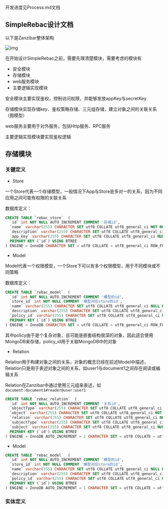 开发进度见Process.md文档

## SimpleRebac设计文档

 以下是Zanzibar整体架构

![img](https://docs.qingque.cn/image/api/external/load/out?code=eZQBfAdmstOCT_QgVHRj_9D98:-4835615104140032079eZQBfAdmstOCT_QgVHRj_9D98:1690096996361&identityId=1zDXFsi49lD)

在开始设计SimpleRebac之前，需要先理清楚模块，需要考虑的模块有

- 安全模块
- 存储模块
- web服务模块
- 主要逻辑实现模块

安全模块主要实现鉴权，控制访问权限，并能够发放appKey与secretKey

存储模块实现存储key、鉴权策略存储、三元组存储，建立对象之间的关联关系（图模型）

web服务主要用于对外服务，包括Http服务、RPC服务

主要逻辑实现模块要实现鉴权逻辑

## **存储模块**

### **关键定义**

- Store

一个Store代表一个存储模型，一般情况下App与Store是多对一的关系，因为不同应用之间可能有权限的关联关系

数据库定义：

```sql
CREATE TABLE `rebac_store`  (
  `id` int NOT NULL AUTO_INCREMENT COMMENT '存储id',
  `name` varchar(255) CHARACTER SET utf8 COLLATE utf8_general_ci NOT NULL COMMENT 'store名称',
  `description` varchar(255) CHARACTER SET utf8 COLLATE utf8_general_ci NULL DEFAULT NULL COMMENT 'store描述',
  `app_key` varchar(255) CHARACTER SET utf8 COLLATE utf8_general_ci NULL DEFAULT NULL COMMENT 'appKey',
  PRIMARY KEY (`id`) USING BTREE
) ENGINE = InnoDB CHARACTER SET = utf8 COLLATE = utf8_general_ci ROW_FORMAT = Dynamic;
```

- Model

Model代表一个权限模型，一个Store下可以有多个权限模型，用于不同模块或不同策略

数据库定义：

```sql
CREATE TABLE `rebac_model`  (
  `id` int NOT NULL AUTO_INCREMENT COMMENT '模型的id',
  `store_id` int NOT NULL COMMENT '模型对应store的id',
  `name` varchar(255) CHARACTER SET utf8 COLLATE utf8_general_ci NULL DEFAULT NULL COMMENT '模型的名称',
  `description` varchar(255) CHARACTER SET utf8 COLLATE utf8_general_ci NULL DEFAULT NULL COMMENT '模型的描述',
  `policy_id` varchar(255) CHARACTER SET utf8 COLLATE utf8_general_ci NULL DEFAULT NULL COMMENT '模型的权限策略id（MongoDB）'
  PRIMARY KEY (`id`) USING BTREE
) ENGINE = InnoDB CHARACTER SET = utf8 COLLATE = utf8_general_ci ROW_FORMAT = Dynamic;
```



其中policy由于是个复杂对象，且可能是嵌套结构很深的对象，因此适合使用MongoDB来存储，policy_id用于关联MongoDB中的对象

- Relation

Relation用于构建对象之间的关系，对象的概念已经在前述Model中描述，Relation只是用于表述对象之间的关系，如user1与document1之间存在阅读或编辑关系

Relation在Zanzibar中通过使用三元组来表述，如`document:document1#reader@user:user1`

```sql
CREATE TABLE `rebac_relation`  (
  `id` int NOT NULL AUTO_INCREMENT COMMENT '关系id',
  `objectType` varchar(255) CHARACTER SET utf8 COLLATE utf8_general_ci NULL DEFAULT NULL COMMENT '对象类型',
  `object` varchar(255) CHARACTER SET utf8 COLLATE utf8_general_ci NOT NULL COMMENT '对象',
  `relation` varchar(255) CHARACTER SET utf8 COLLATE utf8_general_ci NOT NULL COMMENT '关系',
  `subjectType` varchar(255) CHARACTER SET utf8 COLLATE utf8_general_ci NULL DEFAULT NULL COMMENT '主体类型',
  `subject` varchar(255) CHARACTER SET utf8 COLLATE utf8_general_ci NULL DEFAULT NULL COMMENT '关联主体',
  PRIMARY KEY (`id`) USING BTREE
) ENGINE = InnoDB AUTO_INCREMENT = 1 CHARACTER SET = utf8 COLLATE = utf8_general_ci ROW_FORMAT = Dynamic;
```

- Model

```sql
CREATE TABLE `rebac_model`  (
  `id` int NOT NULL AUTO_INCREMENT COMMENT '模型的id',
  `store_id` int NOT NULL COMMENT '模型对应store的id',
  `name` varchar(255) CHARACTER SET utf8 COLLATE utf8_general_ci NULL DEFAULT NULL COMMENT '模型的名称',
  `description` varchar(255) CHARACTER SET utf8 COLLATE utf8_general_ci NULL DEFAULT NULL COMMENT '模型的描述',
  `policy_id` varchar(255) CHARACTER SET utf8 COLLATE utf8_general_ci NULL DEFAULT NULL COMMENT '模型的权限策略id（mongodb）',
  PRIMARY KEY (`id`) USING BTREE
) ENGINE = InnoDB AUTO_INCREMENT = 1 CHARACTER SET = utf8 COLLATE = utf8_general_ci ROW_FORMAT = Dynamic;
```

### **实体定义**